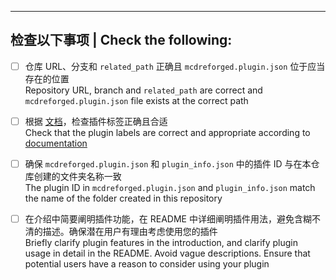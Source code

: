
<!-- 在上方撰写您想附加的信息 -->
<!-- Write your own things above -->

---

## 检查以下事项 | Check the following:

<!-- 请检查确认后勾选以下项目（- [x] ...） -->
<!-- After checking the following, tick the checkboxes (- [x] ...) -->
<!--Checkmate-->

- [ ] 仓库 URL、分支和 `related_path` 正确且 `mcdreforged.plugin.json` 位于应当存在的位置  
  Repository URL, branch and `related_path` are correct and `mcdreforged.plugin.json` file exists at the correct path

- [ ] 根据 [文档](https://mcdreforged.readthedocs.io/zh_CN/latest/plugin_dev/plugin_catalogue.html#label)，检查插件标签正确且合适  
  Check that the plugin labels are correct and appropriate according to [documentation](https://mcdreforged.readthedocs.io/zh_CN/latest/plugin_dev/plugin_catalogue.html#label)

- [ ] 确保 `mcdreforged.plugin.json` 和 `plugin_info.json` 中的插件 ID 与在本仓库创建的文件夹名称一致  
  The plugin ID in `mcdreforged.plugin.json` and `plugin_info.json` match the name of the folder created in this repository

- [ ] 在介绍中简要阐明插件功能，在 README 中详细阐明插件用法，避免含糊不清的描述。确保潜在用户有理由考虑使用您的插件  
  Briefly clarify plugin features in the introduction, and clarify plugin usage in detail in the README. Avoid vague descriptions. Ensure that potential users have a reason to consider using your plugin
